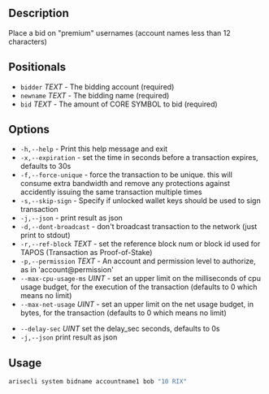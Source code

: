 ## Description

Place a bid on "premium" usernames (account names less than 12 characters)

## Positionals
* `bidder` _TEXT_ - The bidding account (required)
* `newname` _TEXT_  - The bidding name (required)
* `bid` _TEXT_ - The amount of CORE SYMBOL to bid (required)
## Options
* `-h,--help` - Print this help message and exit
* `-x,--expiration` - set the time in seconds before a transaction expires, defaults to 30s
* `-f,--force-unique` - force the transaction to be unique. this will consume extra bandwidth and remove any protections against accidently issuing the same transaction multiple times
* `-s,--skip-sign` - Specify if unlocked wallet keys should be used to sign transaction
* `-j,--json` - print result as json
* `-d,--dont-broadcast` - don't broadcast transaction to the network (just print to stdout)
* `-r,--ref-block` _TEXT_ - set the reference block num or block id used for TAPOS (Transaction as Proof-of-Stake)
* `-p,--permission` _TEXT_ - An account and permission level to authorize, as in 'account@permission'
* `--max-cpu-usage-ms` _UINT_ - set an upper limit on the milliseconds of cpu usage budget, for the execution of the transaction (defaults to 0 which means no limit)
* `--max-net-usage` _UINT_ - set an upper limit on the net usage budget, in bytes, for the transaction (defaults to 0 which means no limit)
- `--delay-sec` _UINT_            set the delay_sec seconds, defaults to 0s
- `-j,--json` print result as json

## Usage


```sh
arisecli system bidname accountname1 bob "10 RIX"
```
